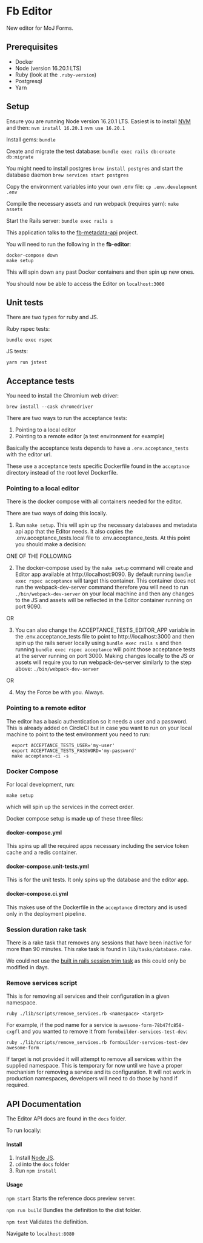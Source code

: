 # Fb Editor

New editor for MoJ Forms.

## Prerequisites
* Docker
* Node (version 16.20.1 LTS)
* Ruby (look at the `.ruby-version`)
* Postgresql
* Yarn

## Setup
Ensure you are running Node version 16.20.1 LTS. Easiest is to install [NVM](https://github.com/nvm-sh/nvm#installing-and-updating) and then:
`nvm install 16.20.1`
`nvm use 16.20.1`

Install gems:
`bundle`

Create and migrate the test database:
`bundle exec rails db:create db:migrate`

You might need to install postgres
`brew install postgres`
and start the database daemon
`brew services start postgres`

Copy the environment variables into your own .env file:
`cp .env.development .env`

Compile the necessary assets and run webpack (requires yarn):
`make assets`

Start the Rails server:
`bundle exec rails s`

This application talks to the [fb-metadata-api](https://github.com/ministryofjustice/fb-metadata-api) project.

You will need to run the following in the **fb-editor**:

```
docker-compose down
make setup
```
This will spin down any past Docker containers and then spin up new ones.

You should now be able to access the Editor on `localhost:3000`

## Unit tests

There are two types for ruby and JS.

Ruby rspec tests:

`bundle exec rspec`

JS tests:

`yarn run jstest`

## Acceptance tests

You need to install the Chromium web driver:

`brew install --cask chromedriver`

There are two ways to run the acceptance tests:

1. Pointing to a local editor
2. Pointing to a remote editor (a test environment for example)

Basically the acceptance tests depends to have a `.env.acceptance_tests` with
the editor url.

These use a acceptance tests specific Dockerfile found in the `acceptance` directory instead of the root level Dockerfile.

### Pointing to a local editor

There is the docker compose with all containers needed for the editor.

There are two ways of doing this locally.

1. Run `make setup`. This will spin up the necessary databases and metadata api
   app that the Editor needs. It also copies the .env.acceptance_tests.local file
   to .env.acceptance_tests. At this point you should make a decision:

ONE OF THE FOLLOWING

2. The docker-compose used by the `make setup` command will create and Editor app
   available at http://localhost:9090. By default running `bundle exec rspec acceptance`
   will target this container. This container does not run the webpack-dev-server
   command therefore you will need to run `./bin/webpack-dev-server` on your local
   machine and then any changes to the JS and assets will be reflected in the Editor
   container running on port 9090.

OR

3. You can also change the ACCEPTANCE_TESTS_EDITOR_APP variable in the
   .env.acceptance_tests file to point to http://localhost:3000 and then spin up
   the rails server locally using `bundle exec rails s` and then running
   `bundle exec rspec acceptance` will point those acceptance tests at the server
   running on port 3000. Making changes locally to the JS or assets will require
   you to run webpack-dev-server similarly to the step above: `./bin/webpack-dev-server`

OR

4. May the Force be with you. Always.

### Pointing to a remote editor

The editor has a basic authentication so it needs a user and a password.
This is already added on CircleCI but in case you want to run on your local
machine to point to the test environment you need to run:

```
  export ACCEPTANCE_TESTS_USER='my-user'
  export ACCEPTANCE_TESTS_PASSWORD='my-password'
  make acceptance-ci -s
```

### Docker Compose

For local development, run:

    make setup

which will spin up the services in the correct order.


Docker compose setup is made up of these three files:

#### docker-compose.yml

This spins up all the required apps necessary including the service token cache and a redis container.

#### docker-compose.unit-tests.yml

This is for the unit tests. It only spins up the database and the editor app.

#### docker-compose.ci.yml

This makes use of the Dockerfile in the `acceptance` directory and is used only in the deployment pipeline.


### Session duration rake task

There is a rake task that removes any sessions that have been inactive for more than 90 minutes.
This rake task is found in `lib/tasks/database.rake`.

We could not use the [built in rails session trim task](https://github.com/rails/activerecord-session_store/blob/master/lib/tasks/database.rake) as this could only be modified in days.

### Remove services script

This is for removing all services and their configuration in a given namespace.

`ruby ./lib/scripts/remove_services.rb <namespace> <target>`

For example, if the pod name for a service is `awesome-form-78b47fc858-cxgfl` and you wanted to remove it from `formbuilder-services-test-dev`:

`ruby ./lib/scripts/remove_services.rb formbuilder-services-test-dev awesome-form`

If target is not provided it will attempt to remove all services within the supplied namespace. This is temporary for now until we have a proper mechanism for removing a service and its configuration. It will not work in production namespaces, developers will need to do those by hand if required.

## API Documentation
The Editor API docs are found in the `docs` folder.

To run locally:
#### Install
1. Install [Node JS](https://nodejs.org/en/).
2. `cd` into the `docs` folder
2. Run `npm install`
#### Usage
`npm start`
Starts the reference docs preview server.

`npm run build`
Bundles the definition to the dist folder.

`npm test`
Validates the definition.

Navigate to `localhost:8080`
